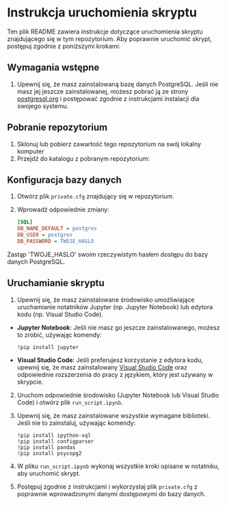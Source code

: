 # Instrukcja uruchomienia skryptu

Ten plik README zawiera instrukcje dotyczące uruchomienia skryptu znajdującego się w tym repozytorium. Aby poprawnie uruchomić skrypt, postępuj zgodnie z poniższymi krokami:

## Wymagania wstępne

1. Upewnij się, że masz zainstalowaną bazę danych PostgreSQL. Jeśli nie masz jej jeszcze zainstalowanej, możesz pobrać ją ze strony [postgresql.org](https://www.postgresql.org/) i postępować zgodnie z instrukcjami instalacji dla swojego systemu.

## Pobranie repozytorium

1. Sklonuj lub pobierz zawartość tego repozytorium na swój lokalny komputer
2. Przejdź do katalogu z pobranym repozytorium:
	

## Konfiguracja bazy danych

1. Otwórz plik `private.cfg` znajdujący się w repozytorium.

2. Wprowadź odpowiednie zmiany:

	```ini
	[SQL]
	DB_NAME_DEFAULT = postgres
	DB_USER = postgres
	DB_PASSWORD = TWOJE_HASLO
	```

Zastąp 'TWOJE_HASLO' swoim rzeczywistym hasłem dostępu do bazy danych PostgreSQL.

## Uruchamianie skryptu

1. Upewnij się, że masz zainstalowane środowisko umożliwiające uruchamianie notatników Jupyter (np. Jupyter Notebook) lub edytora kodu (np. Visual Studio Code).

- **Jupyter Notebook**: Jeśli nie masz go jeszcze zainstalowanego, możesz to zrobić, używając komendy:

	```
	!pip install jupyter
	```
- **Visual Studio Code**: Jeśli preferujesz korzystanie z edytora kodu, upewnij się, że masz zainstalowany [Visual Studio Code](https://code.visualstudio.com/) oraz odpowiednie rozszerzenia do pracy z językiem, który jest używany w skrypcie.

2. Uruchom odpowiednie środowisko (Jupyter Notebook lub Visual Studio Code) i otwórz plik `run_script.ipynb`.

3. Upewnij się, że masz zainstalowane wszystkie wymagane biblioteki. Jeśli nie to zainstaluj, używając komendy:

	```
	!pip install ipython-sql
	!pip install configparser
	!pip install pandas
	!pip install psycopg2
	```

4. W pliku `run_script.ipynb` wykonaj wszystkie kroki opisane w notatniku, aby uruchomić skrypt.

5. Postępuj zgodnie z instrukcjami i wykorzystaj plik `private.cfg` z poprawnie wprowadzonymi danymi dostępowymi do bazy danych.

